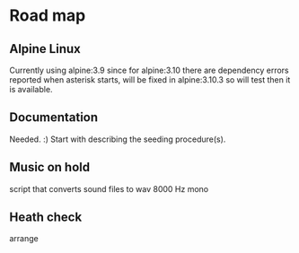 # Road map

## Alpine Linux
Currently using alpine:3.9 since for alpine:3.10 there are dependency errors reported when asterisk starts, will be fixed in alpine:3.10.3 so will test then it is available.

## Documentation
Needed. :)
Start with describing the seeding procedure(s).

## Music on hold
script that converts sound files to wav 8000 Hz mono

## Heath check
arrange
